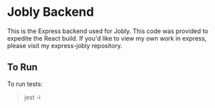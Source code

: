 # Jobly Backend

This is the Express backend used for Jobly. This code was provided to expedite the React build. If you'd like to view my own work in express, please visit my express-jobly repository.

## To Run

To run tests:

> jest -i